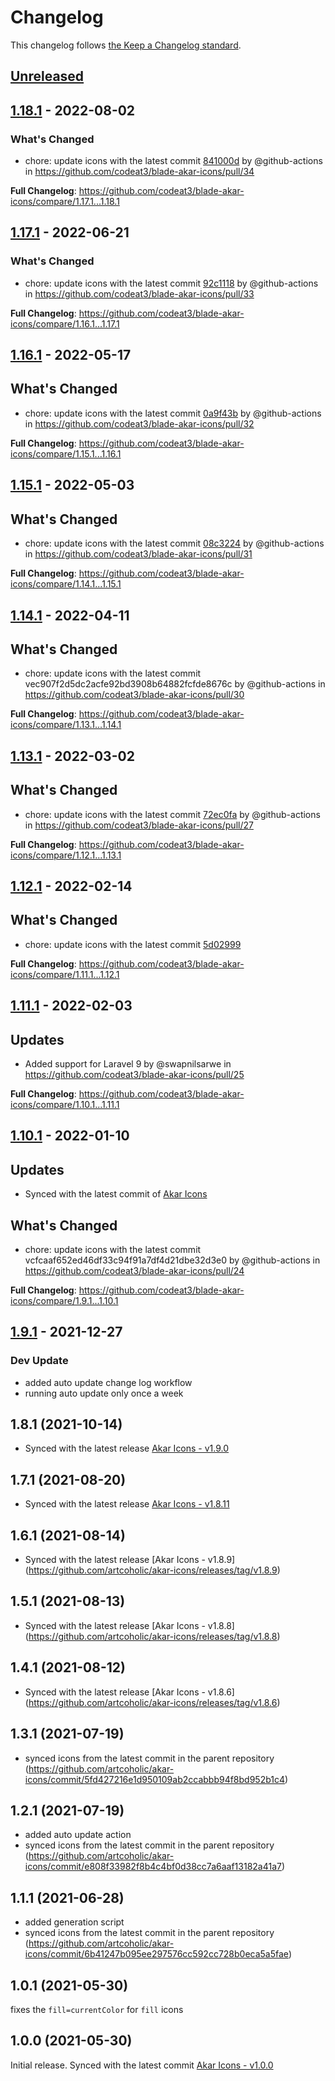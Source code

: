 # Changelog

This changelog follows [the Keep a Changelog standard](https://keepachangelog.com).

## [Unreleased](https://github.com/codeat3/blade-akar-icons/compare/1.18.1...HEAD)

## [1.18.1](https://github.com/codeat3/blade-akar-icons/compare/1.17.1...1.18.1) - 2022-08-02

### What's Changed

- chore: update icons with the latest commit [841000d](https://github.com/artcoholic/akar-icons/commit/841000dd78d33702b6f8d4346cdc2476fef9c047) by @github-actions in https://github.com/codeat3/blade-akar-icons/pull/34

**Full Changelog**: https://github.com/codeat3/blade-akar-icons/compare/1.17.1...1.18.1

## [1.17.1](https://github.com/codeat3/blade-akar-icons/compare/1.16.1...1.17.1) - 2022-06-21

### What's Changed

- chore: update icons with the latest commit [92c1118](https://github.com/artcoholic/akar-icons/commit/92c11186378f4936649fd11d139e04b4aabaa9ee) by @github-actions in https://github.com/codeat3/blade-akar-icons/pull/33

**Full Changelog**: https://github.com/codeat3/blade-akar-icons/compare/1.16.1...1.17.1

## [1.16.1](https://github.com/codeat3/blade-akar-icons/compare/1.15.1...1.16.1) - 2022-05-17

## What's Changed

- chore: update icons with the latest commit [0a9f43b](https://github.com/artcoholic/akar-icons/commit/0a9f43bd9c8bcc3b280ebd64b3c7ba252388a35d) by @github-actions in https://github.com/codeat3/blade-akar-icons/pull/32

**Full Changelog**: https://github.com/codeat3/blade-akar-icons/compare/1.15.1...1.16.1

## [1.15.1](https://github.com/codeat3/blade-akar-icons/compare/1.14.1...1.15.1) - 2022-05-03

## What's Changed

- chore: update icons with the latest commit [08c3224](https://github.com/artcoholic/akar-icons/commit/08c322474e095ad00c237b30f6d5b33301cbb717) by @github-actions in https://github.com/codeat3/blade-akar-icons/pull/31

**Full Changelog**: https://github.com/codeat3/blade-akar-icons/compare/1.14.1...1.15.1

## [1.14.1](https://github.com/codeat3/blade-akar-icons/compare/1.13.1...1.14.1) - 2022-04-11

## What's Changed

- chore: update icons with the latest commit vec907f2d5dc2acfe92bd3908b64882fcfde8676c by @github-actions in https://github.com/codeat3/blade-akar-icons/pull/30

**Full Changelog**: https://github.com/codeat3/blade-akar-icons/compare/1.13.1...1.14.1

## [1.13.1](https://github.com/codeat3/blade-akar-icons/compare/1.12.1...1.13.1) - 2022-03-02

## What's Changed

- chore: update icons with the latest commit [72ec0fa](https://github.com/artcoholic/akar-icons/commit/72ec0fadf5e8c2f3d3f6629ba8ecd8b8cbe1e304) by @github-actions in https://github.com/codeat3/blade-akar-icons/pull/27

**Full Changelog**: https://github.com/codeat3/blade-akar-icons/compare/1.12.1...1.13.1

## [1.12.1](https://github.com/codeat3/blade-akar-icons/compare/1.11.1...1.12.1) - 2022-02-14

## What's Changed

- chore: update icons with the latest commit [5d02999](https://github.com/artcoholic/akar-icons/commit/5d02999195e126d987c782b620e97ea87e6eb55c)

**Full Changelog**: https://github.com/codeat3/blade-akar-icons/compare/1.11.1...1.12.1

## [1.11.1](https://github.com/codeat3/blade-akar-icons/compare/1.10.1...1.11.1) - 2022-02-03

## Updates

- Added support for Laravel 9 by @swapnilsarwe in https://github.com/codeat3/blade-akar-icons/pull/25

**Full Changelog**: https://github.com/codeat3/blade-akar-icons/compare/1.10.1...1.11.1

## [1.10.1](https://github.com/codeat3/blade-akar-icons/compare/1.9.1...1.10.1) - 2022-01-10

## Updates

- Synced with the latest commit of [Akar Icons](https://github.com/artcoholic/akar-icons/commit/cfcaaf652ed46df33c94f91a7df4d21dbe32d3e0)

## What's Changed

- chore: update icons with the latest commit vcfcaaf652ed46df33c94f91a7df4d21dbe32d3e0 by @github-actions in https://github.com/codeat3/blade-akar-icons/pull/24

**Full Changelog**: https://github.com/codeat3/blade-akar-icons/compare/1.9.1...1.10.1

## [1.9.1](https://github.com/codeat3/blade-akar-icons/compare/1.8.1...1.9.1) - 2021-12-27

### Dev Update

- added auto update change log workflow
- running auto update only once a week

## 1.8.1 (2021-10-14)

- Synced with the latest release [Akar Icons - v1.9.0](https://github.com/artcoholic/akar-icons/releases/tag/v1.9.0)

## 1.7.1 (2021-08-20)

- Synced with the latest release [Akar Icons - v1.8.11](https://github.com/artcoholic/akar-icons/releases/tag/v1.8.11)

## 1.6.1 (2021-08-14)

- Synced with the latest release [Akar Icons - v1.8.9] (https://github.com/artcoholic/akar-icons/releases/tag/v1.8.9)

## 1.5.1 (2021-08-13)

- Synced with the latest release [Akar Icons - v1.8.8] (https://github.com/artcoholic/akar-icons/releases/tag/v1.8.8)

## 1.4.1 (2021-08-12)

- Synced with the latest release [Akar Icons - v1.8.6] (https://github.com/artcoholic/akar-icons/releases/tag/v1.8.6)

## 1.3.1 (2021-07-19)

- synced icons from the latest commit in the parent repository (https://github.com/artcoholic/akar-icons/commit/5fd427216e1d950109ab2ccabbb94f8bd952b1c4)

## 1.2.1 (2021-07-19)

- added auto update action
- synced icons from the latest commit in the parent repository (https://github.com/artcoholic/akar-icons/commit/e808f33982f8b4c4bf0d38cc7a6aaf13182a41a7)

## 1.1.1 (2021-06-28)

- added generation script
- synced icons from the latest commit in the parent repository (https://github.com/artcoholic/akar-icons/commit/6b41247b095ee297576cc592cc728b0eca5a5fae)

## 1.0.1 (2021-05-30)

fixes the `fill=currentColor` for `fill` icons

## 1.0.0 (2021-05-30)

Initial release.
Synced with the latest commit [Akar Icons - v1.0.0](https://github.com/artcoholic/akar-icons/releases/tag/v1.0.0https://github.com/artcoholic/akar-icons/releases/tag/v1.0.0)

